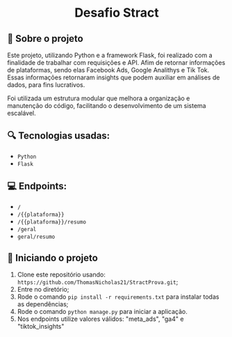<h1 align="center">
   Desafio Stract
</h1>


## :rocket: Sobre o projeto

Este projeto, utilizando Python e a framework Flask, foi realizado com a finalidade de trabalhar com requisições e API. Afim de retornar informações de plataformas, sendo elas
Facebook Ads, Google Analithys e Tik Tok. Essas informações retornaram insights que podem auxiliar em análises de dados, para fins lucrativos.

Foi utilizada um estrutura  modular que melhora a organização e manutenção do código, facilitando o desenvolvimento de um sistema escalável.

## :mag: Tecnologias usadas:

- `Python`
- `Flask`

## :computer: Endpoints:

- `/`
- `/{{plataforma}}`
- `/{{plataforma}}/resumo`
- `/geral`
- `geral/resumo`

## :wrench: Iniciando o projeto
1. Clone este repositório usando: `https://github.com/ThomasNicholas21/StractProva.git`;
2. Entre no diretório;
3. Rode o comando `pip install -r requirements.txt` para instalar todas as dependências;
4. Rode o comando `python manage.py` para iniciar a aplicação.
5. Nos endpoints utilize valores válidos: "meta_ads", "ga4" e "tiktok_insights"
